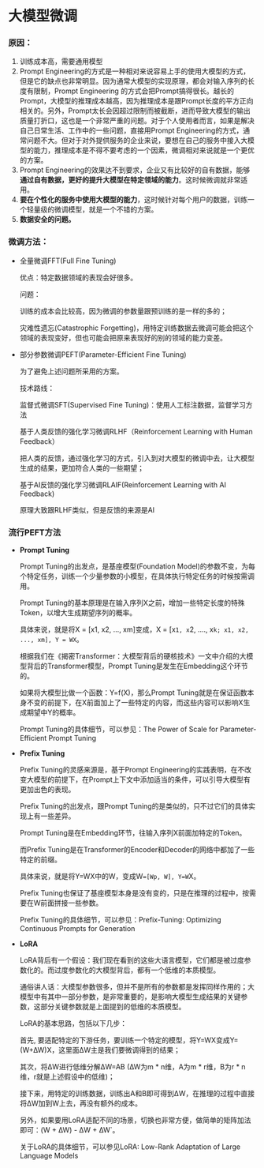 # 大模型微调

### 原因：

1. 训练成本高，需要通用模型
2. Prompt Engineering的方式是一种相对来说容易上手的使用大模型的方式，但是它的缺点也非常明显。因为通常大模型的实现原理，都会对输入序列的长度有限制，Prompt Engineering 的方式会把Prompt搞得很长。越长的Prompt，大模型的推理成本越高，因为推理成本是跟Prompt长度的平方正向相关的。另外，Prompt太长会因超过限制而被截断，进而导致大模型的输出质量打折口，这也是一个非常严重的问题。对于个人使用者而言，如果是解决自己日常生活、工作中的一些问题，直接用Prompt Engineering的方式，通常问题不大。但对于对外提供服务的企业来说，要想在自己的服务中接入大模型的能力，推理成本是不得不要考虑的一个因素，微调相对来说就是一个更优的方案。
3. Prompt Engineering的效果达不到要求，企业又有比较好的自有数据，能够**通过自有数据，更好的提升大模型在特定领域的能力**。这时候微调就非常适用。
4. **要在个性化的服务中使用大模型的能力**，这时候针对每个用户的数据，训练一个轻量级的微调模型，就是一个不错的方案。
5. **数据安全的问题。**

### 微调方法：

- 全量微调FFT(Full Fine Tuning)
    
    优点：特定数据领域的表现会好很多。
    
    问题：
    
    训练的成本会比较高，因为微调的参数量跟预训练的是一样的多的；
    
    灾难性遗忘(Catastrophic Forgetting)，用特定训练数据去微调可能会把这个领域的表现变好，但也可能会把原来表现好的别的领域的能力变差。
    
- 部分参数微调PEFT(Parameter-Efficient Fine Tuning)
    
    为了避免上述问题所采用的方案。
    
    技术路线：
    
    监督式微调SFT(Supervised Fine Tuning)：使用人工标注数据，监督学习方法
    
    基于人类反馈的强化学习微调RLHF（Reinforcement Learning with Human Feedback）
    
    把人类的反馈，通过强化学习的方式，引入到对大模型的微调中去，让大模型生成的结果，更加符合人类的一些期望；
    
    基于AI反馈的强化学习微调RLAIF(Reinforcement Learning with AI Feedback)
    
    原理大致跟RLHF类似，但是反馈的来源是AI
    

### 流行PEFT方法

- **Prompt Tuning**
    
    Prompt Tuning的出发点，是基座模型(Foundation Model)的参数不变，为每个特定任务，训练一个少量参数的小模型，在具体执行特定任务的时候按需调用。
    
    Prompt Tuning的基本原理是在输入序列X之前，增加一些特定长度的特殊Token，以增大生成期望序列的概率。
    
    具体来说，就是将X = [x1, x2, ..., xm]变成，X = [x`1, x`2, …., x`k; x1, x2, ..., xm], Y = WX`。
    
    根据我们在《揭密Transformer：大模型背后的硬核技术》一文中介绍的大模型背后的Transformer模型，Prompt Tuning是发生在Embedding这个环节的。
    
    如果将大模型比做一个函数：Y=f(X)，那么Prompt Tuning就是在保证函数本身不变的前提下，在X前面加上了一些特定的内容，而这些内容可以影响X生成期望中Y的概率。
    
    Prompt Tuning的具体细节，可以参见：The Power of Scale for Parameter-Efficient Prompt Tuning
    
- **Prefix Tuning**
    
    Prefix Tuning的灵感来源是，基于Prompt Engineering的实践表明，在不改变大模型的前提下，在Prompt上下文中添加适当的条件，可以引导大模型有更加出色的表现。
    
    Prefix Tuning的出发点，跟Prompt Tuning的是类似的，只不过它们的具体实现上有一些差异。
    
    Prompt Tuning是在Embedding环节，往输入序列X前面加特定的Token。
    
    而Prefix Tuning是在Transformer的Encoder和Decoder的网络中都加了一些特定的前缀。
    
    具体来说，就是将Y=WX中的W，变成W`=[Wp, W], Y=W`X。
    
    Prefix Tuning也保证了基座模型本身是没有变的，只是在推理的过程中，按需要在W前面拼接一些参数。
    
    Prefix Tuning的具体细节，可以参见：Prefix-Tuning: Optimizing Continuous Prompts for Generation
    
- **LoRA**
    
    LoRA背后有一个假设：我们现在看到的这些大语言模型，它们都是被过度参数化的。而过度参数化的大模型背后，都有一个低维的本质模型。
    
    通俗讲人话：大模型参数很多，但并不是所有的参数都是发挥同样作用的；大模型中有其中一部分参数，是非常重要的，是影响大模型生成结果的关键参数，这部分关键参数就是上面提到的低维的本质模型。
    
    LoRA的基本思路，包括以下几步：
    
    首先, 要适配特定的下游任务，要训练一个特定的模型，将Y=WX变成Y=(W+∆W)X，这里面∆W主是我们要微调得到的结果；
    
    其次，将∆W进行低维分解∆W=AB (∆W为m * n维，A为m * r维，B为r * n维，r就是上述假设中的低维)；
    
    接下来，用特定的训练数据，训练出A和B即可得到∆W，在推理的过程中直接将∆W加到W上去，再没有额外的成本。
    
    另外，如果要用LoRA适配不同的场景，切换也非常方便，做简单的矩阵加法即可：(W + ∆W) - ∆W + ∆W`。
    
    关于LoRA的具体细节，可以参见LoRA: Low-Rank Adaptation of Large Language Models